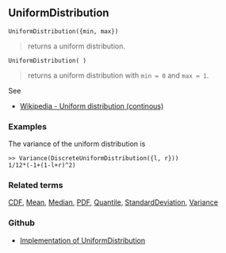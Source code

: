 ## UniformDistribution

```
UniformDistribution({min, max})
```

> returns a uniform distribution.

```
UniformDistribution( )
```

> returns a uniform distribution with `min = 0` and `max = 1`.

See 
* [Wikipedia - Uniform distribution (continous)](https://en.wikipedia.org/wiki/Uniform_distribution_(continuous))
 
### Examples

The variance of the uniform distribution is

```
>> Variance(DiscreteUniformDistribution({l, r})) 
1/12*(-1+(1-l+r)^2)
```


### Related terms 
[CDF](CDF.md), [Mean](Mean.md), [Median](Median.md), [PDF](PDF.md), [Quantile](Quantile.md), [StandardDeviation](StandardDeviation.md), [Variance](Variance.md) 

### Github

* [Implementation of UniformDistribution](https://github.com/axkr/symja_android_library/blob/master/symja_android_library/matheclipse-core/src/main/java/org/matheclipse/core/builtin/StatisticsFunctions.java#L7093) 
